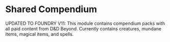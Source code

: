 # Shared Compendium
UPDATED TO FOUNDRY V11: This module contains compendium packs with all paid content from D&amp;D Beyond. Currently contains creatures, mundane items, magical items, and spells.
